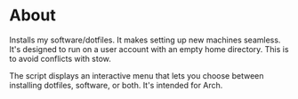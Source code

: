 # About
Installs my software/dotfiles. It makes setting up new machines seamless. It's designed to run on a user account with an empty home directory. This is to avoid conflicts with stow.

The script displays an interactive menu that lets you choose between installing dotfiles, software, or both. It's intended for Arch.


